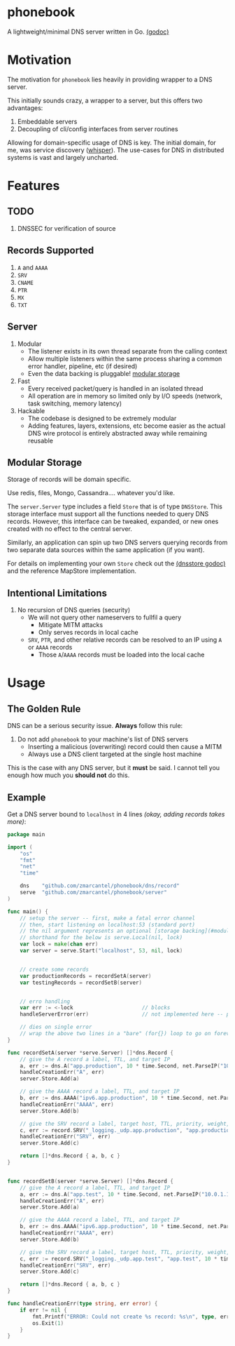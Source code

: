 phonebook
=========

A lightweight/minimal DNS server written in Go. [(godoc)](http://godoc.org/github.com/zmarcantel/phonebook)


Motivation
==========

The motivation for `phonebook` lies heavily in providing wrapper to a DNS server.

This initially sounds crazy, a wrapper to a server, but this offers two advantages:

1. Embeddable servers
2. Decoupling of cli/config interfaces from server routines

Allowing for domain-specific usage of DNS is key. The initial domain, for me, was service discovery ([whisper](https://gtihub.com/zmarcantel/whisper)). The use-cases for DNS in distributed systems is vast and largely uncharted.


Features
========

TODO
----

1. DNSSEC for verification of source


Records Supported
-----------------

1. `A` and `AAAA`
2. `SRV`
3. `CNAME`
4. `PTR`
5. `MX`
6. `TXT`


Server
------

1. Modular
    * The listener exists in its own thread separate from the calling context
    * Allow multiple listeners within the same process sharing a common error handler, pipeline, etc (if desired)
    * Even the data backing is pluggable! [modular storage](#modular-storage)
2. Fast
    * Every received packet/query is handled in an isolated thread
    * All operation are in memory so limited only by I/O speeds (network, task switching, memory latency)
3. Hackable
    * The codebase is designed to be extremely modular
    * Adding features, layers, extensions, etc become easier as the actual DNS wire protocol is entirely abstracted away while remaining reusable


Modular Storage
---------------

Storage of records will be domain specific.

Use redis, files, Mongo, Cassandra.... whatever you'd like.

The `server.Server` type includes a field `Store` that is of type `DNSStore`. This storage interface must support all the functions needed to query DNS records. However, this interface can be tweaked, expanded, or new ones created with no effect to the central server.

Similarly, an application can spin up two DNS servers querying records from two separate data sources within the same application (if you want).

For details on implementing your own `Store` check out the [(dnsstore godoc)](http://godoc.org/github.com/zmarcantel/phonebook/server/store) and the reference MapStore implementation.


Intentional Limitations
-----------------------

1. No recursion of DNS queries (security)
    * We will not query other nameservers to fullfil a query
        * Mitigate MITM attacks
        * Only serves records in local cache
    * `SRV`, `PTR`, and other relative records can be resolved to an IP using `A` or `AAAA` records
        * Those `A`/`AAAA` records must be loaded into the local cache


Usage
=====

The Golden Rule
---------------

DNS can be a serious security issue. __Always__ follow this rule:

1. Do not add `phonebook` to your machine's list of DNS servers
    * Inserting a malicious (overwriting) record could then cause a MITM
    * Always use a DNS client targeted at the single host machine

This is the case with any DNS server, but it __must__ be said. I cannot tell you enough how much you __should not__ do this.


Example
-------

Get a DNS server bound to `localhost` in 4 lines _(okay, adding records takes more)_:

````go
package main

import (
    "os"
    "fmt"
    "net"
    "time"

    dns    "github.com/zmarcantel/phonebook/dns/record"
    serve  "github.com/zmarcantel/phonebook/server"
)

func main() {
    // setup the server -- first, make a fatal error channel
    // then, start listening on localhost:53 (standard port)
    // the nil argument represents an optional [storage backing](#modular-storage) (defaults to map storage)
    // shorthand for the below is serve.Local(nil, lock)
    var lock = make(chan err)
    var server = serve.Start("localhost", 53, nil, lock)


    // create some records
    var productionRecords = recordSetA(server)
    var testingRecords = recordSetB(server)


    // erro handling
    var err := <-lock                      // blocks
    handleServerError(err)                 // not implemented here -- panic, print, whatever

    // dies on single error
    // wrap the above two lines in a "bare" (for{}) loop to go on forever
}

func recordSetA(server *serve.Server) []*dns.Record {
    // give the A record a label, TTL, and target IP
    a, err := dns.A("app.production", 10 * time.Second, net.ParseIP("10.0.8.15"))
    handleCreationErr("A", err)
    server.Store.Add(a)

    // give the AAAA record a label, TTL, and target IP
    b, err := dns.AAAA("ipv6.app.production", 10 * time.Second, net.ParseIP("2001:0db8:85a3:0042:1000:8a2e:0370:7334"))
    handleCreationErr("AAAA", err)
    server.Store.Add(b)

    // give the SRV record a label, target host, TTL, priority, weight, and port
    c, err := record.SRV("_logging._udp.app.production", "app.production", 10 * time.Second, 10, 5, 8053)
    handleCreationErr("SRV", err)
    server.Store.Add(c)

    return []*dns.Record { a, b, c }
}


func recordSetB(server *serve.Server) []*dns.Record {
    // give the A record a label, TTL, and target IP
    a, err := dns.A("app.test", 10 * time.Second, net.ParseIP("10.0.1.15"))
    handleCreationErr("A", err)
    server.Store.Add(a)

    // give the AAAA record a label, TTL, and target IP
    b, err := dns.AAAA("ipv6.app.production", 10 * time.Second, net.ParseIP("fe80:0000:0000:0000:0202:b3ff:fe1e:8329"))
    handleCreationErr("AAAA", err)
    server.Store.Add(b)

    // give the SRV record a label, target host, TTL, priority, weight, and port
    c, err := record.SRV("_logging._udp.app.test", "app.test", 10 * time.Second, 10, 5, 8053)
    handleCreationErr("SRV", err)
    server.Store.Add(c)

    return []*dns.Record { a, b, c }
}

func handleCreationErr(type string, err error) {
    if err != nil {
        fmt.Printf("ERROR: Could not create %s record: %s\n", type, err)
        os.Exit(1)
    }
}
````
